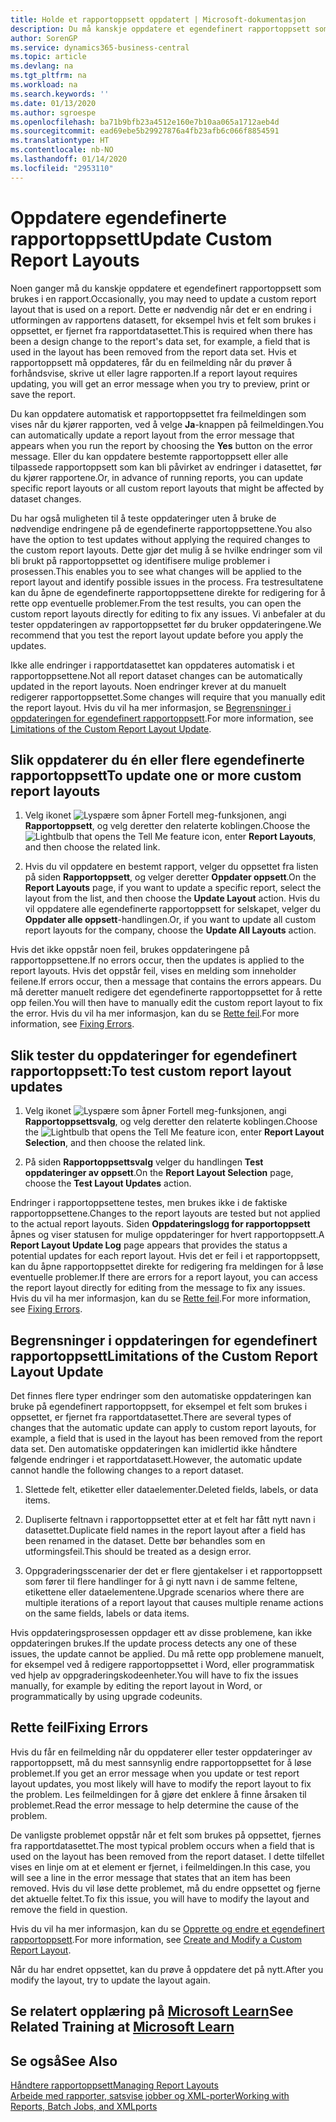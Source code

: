 ```yaml
---
title: Holde et rapportoppsett oppdatert | Microsoft-dokumentasjon
description: Du må kanskje oppdatere et egendefinert rapportoppsett som brukes i en rapport. Dette er nødvendig når det er en endring i utformingen av rapportens datasett, for eksempel hvis et felt som brukes i oppsettet, er fjernet fra rapportdatasettet.
author: SorenGP
ms.service: dynamics365-business-central
ms.topic: article
ms.devlang: na
ms.tgt_pltfrm: na
ms.workload: na
ms.search.keywords: ''
ms.date: 01/13/2020
ms.author: sgroespe
ms.openlocfilehash: ba71b9bfb23a4512e160e7b10aa065a1712aeb4d
ms.sourcegitcommit: ead69ebe5b29927876a4fb23afb6c066f8854591
ms.translationtype: HT
ms.contentlocale: nb-NO
ms.lasthandoff: 01/14/2020
ms.locfileid: "2953110"
---
```

# <a name="update-custom-report-layouts"></a><span data-ttu-id="6e35a-104">Oppdatere egendefinerte rapportoppsett</span><span class="sxs-lookup"><span data-stu-id="6e35a-104">Update Custom Report Layouts</span></span>
<span data-ttu-id="6e35a-105">Noen ganger må du kanskje oppdatere et egendefinert rapportoppsett som brukes i en rapport.</span><span class="sxs-lookup"><span data-stu-id="6e35a-105">Occasionally, you may need to update a custom report layout that is used on a report.</span></span> <span data-ttu-id="6e35a-106">Dette er nødvendig når det er en endring i utformingen av rapportens datasett, for eksempel hvis et felt som brukes i oppsettet, er fjernet fra rapportdatasettet.</span><span class="sxs-lookup"><span data-stu-id="6e35a-106">This is required when there has been a design change to the report's data set, for example, a field that is used in the layout has been removed from the report data set.</span></span> <span data-ttu-id="6e35a-107">Hvis et rapportoppsett må oppdateres, får du en feilmelding når du prøver å forhåndsvise, skrive ut eller lagre rapporten.</span><span class="sxs-lookup"><span data-stu-id="6e35a-107">If a report layout requires updating, you will get an error message when you try to preview, print or save the report.</span></span>  

<span data-ttu-id="6e35a-108">Du kan oppdatere automatisk et rapportoppsettet fra feilmeldingen som vises når du kjører rapporten, ved å velge **Ja**-knappen på feilmeldingen.</span><span class="sxs-lookup"><span data-stu-id="6e35a-108">You can automatically update a report layout from the error message that appears when you run the report by choosing the **Yes** button on the error message.</span></span> <span data-ttu-id="6e35a-109">Eller du kan oppdatere bestemte rapportoppsett eller alle tilpassede rapportoppsett som kan bli påvirket av endringer i datasettet, før du kjører rapportene.</span><span class="sxs-lookup"><span data-stu-id="6e35a-109">Or, in advance of running reports, you can update specific report layouts or all custom report layouts that might be affected by dataset changes.</span></span>  

<span data-ttu-id="6e35a-110">Du har også muligheten til å teste oppdateringer uten å bruke de nødvendige endringene på de egendefinerte rapportoppsettene.</span><span class="sxs-lookup"><span data-stu-id="6e35a-110">You also have the option to test updates without applying the required changes to the custom report layouts.</span></span> <span data-ttu-id="6e35a-111">Dette gjør det mulig å se hvilke endringer som vil bli brukt på rapportoppsettet og identifisere mulige problemer i prosessen.</span><span class="sxs-lookup"><span data-stu-id="6e35a-111">This enables you to see what changes will be applied to the report layout and identify possible issues in the process.</span></span> <span data-ttu-id="6e35a-112">Fra testresultatene kan du åpne de egendefinerte rapportoppsettene direkte for redigering for å rette opp eventuelle problemer.</span><span class="sxs-lookup"><span data-stu-id="6e35a-112">From the test results, you can open the custom report layouts directly for editing to fix any issues.</span></span> <span data-ttu-id="6e35a-113">Vi anbefaler at du tester oppdateringen av rapportoppsettet før du bruker oppdateringene.</span><span class="sxs-lookup"><span data-stu-id="6e35a-113">We recommend that you test the report layout update before you apply the updates.</span></span>  

<span data-ttu-id="6e35a-114">Ikke alle endringer i rapportdatasettet kan oppdateres automatisk i et rapportoppsettene.</span><span class="sxs-lookup"><span data-stu-id="6e35a-114">Not all report dataset changes can be automatically updated in the report layouts.</span></span> <span data-ttu-id="6e35a-115">Noen endringer krever at du manuelt redigerer rapportoppsettet.</span><span class="sxs-lookup"><span data-stu-id="6e35a-115">Some changes will require that you manually edit the report layout.</span></span> <span data-ttu-id="6e35a-116">Hvis du vil ha mer informasjon, se [Begrensninger i oppdateringen for egendefinert rapportoppsett](ui-update-report-layouts.md#UpdateLimitations).</span><span class="sxs-lookup"><span data-stu-id="6e35a-116">For more information, see [Limitations of the Custom Report Layout Update](ui-update-report-layouts.md#UpdateLimitations).</span></span>  

## <a name="to-update-one-or-more-custom-report-layouts"></a><span data-ttu-id="6e35a-117">Slik oppdaterer du én eller flere egendefinerte rapportoppsett</span><span class="sxs-lookup"><span data-stu-id="6e35a-117">To update one or more custom report layouts</span></span>  

1.  <span data-ttu-id="6e35a-118">Velg ikonet ![Lyspære som åpner Fortell meg-funksjonen](media/ui-search/search_small.png "Fortell hva du vil gjøre"), angi **Rapportoppsett**, og velg deretter den relaterte koblingen.</span><span class="sxs-lookup"><span data-stu-id="6e35a-118">Choose the ![Lightbulb that opens the Tell Me feature](media/ui-search/search_small.png "Tell me what you want to do") icon, enter **Report Layouts**, and then choose the related link.</span></span>  

2.  <span data-ttu-id="6e35a-119">Hvis du vil oppdatere en bestemt rapport, velger du oppsettet fra listen på siden **Rapportoppsett**, og velger deretter **Oppdater oppsett**.</span><span class="sxs-lookup"><span data-stu-id="6e35a-119">On the **Report Layouts** page, if you want to update a specific report, select the layout from the list, and then choose the **Update Layout** action.</span></span> <span data-ttu-id="6e35a-120">Hvis du vil oppdatere alle egendefinerte rapportoppsett for selskapet, velger du **Oppdater alle oppsett**-handlingen.</span><span class="sxs-lookup"><span data-stu-id="6e35a-120">Or, if you want to update all custom report layouts for the company, choose the **Update All Layouts** action.</span></span>  

<span data-ttu-id="6e35a-121">Hvis det ikke oppstår noen feil, brukes oppdateringene på rapportoppsettene.</span><span class="sxs-lookup"><span data-stu-id="6e35a-121">If no errors occur, then the updates is applied to the report layouts.</span></span> <span data-ttu-id="6e35a-122">Hvis det oppstår feil, vises en melding som inneholder feilene.</span><span class="sxs-lookup"><span data-stu-id="6e35a-122">If errors occur, then a message that contains the errors appears.</span></span> <span data-ttu-id="6e35a-123">Du må deretter manuelt redigere det egendefinerte rapportoppsettet for å rette opp feilen.</span><span class="sxs-lookup"><span data-stu-id="6e35a-123">You will then have to manually edit the custom report layout to fix the error.</span></span> <span data-ttu-id="6e35a-124">Hvis du vil ha mer informasjon, kan du se [Rette feil](ui-update-report-layouts.md#FixErrors).</span><span class="sxs-lookup"><span data-stu-id="6e35a-124">For more information, see [Fixing Errors](ui-update-report-layouts.md#FixErrors).</span></span>  

## <a name="to-test-custom-report-layout-updates"></a><span data-ttu-id="6e35a-125">Slik tester du oppdateringer for egendefinert rapportoppsett:</span><span class="sxs-lookup"><span data-stu-id="6e35a-125">To test custom report layout updates</span></span>  

1.  <span data-ttu-id="6e35a-126">Velg ikonet ![Lyspære som åpner Fortell meg-funksjonen](media/ui-search/search_small.png "Fortell hva du vil gjøre"), angi **Rapportoppsettsvalg**, og velg deretter den relaterte koblingen.</span><span class="sxs-lookup"><span data-stu-id="6e35a-126">Choose the ![Lightbulb that opens the Tell Me feature](media/ui-search/search_small.png "Tell me what you want to do") icon, enter **Report Layout Selection**, and then choose the related link.</span></span>  

2.  <span data-ttu-id="6e35a-127">På siden **Rapportoppsettsvalg** velger du handlingen **Test oppdateringer av oppsett**.</span><span class="sxs-lookup"><span data-stu-id="6e35a-127">On the **Report Layout Selection** page, choose the **Test Layout Updates** action.</span></span>  

 <span data-ttu-id="6e35a-128">Endringer i rapportoppsettene testes, men brukes ikke i de faktiske rapportoppsettene.</span><span class="sxs-lookup"><span data-stu-id="6e35a-128">Changes to the report layouts are tested but not applied to the actual report layouts.</span></span> <span data-ttu-id="6e35a-129">Siden **Oppdateringslogg for rapportoppsett** åpnes og viser statusen for mulige oppdateringer for hvert rapportoppsett.</span><span class="sxs-lookup"><span data-stu-id="6e35a-129">A **Report Layout Update Log** page appears that provides the status a potential updates for each report layout.</span></span> <span data-ttu-id="6e35a-130">Hvis det er feil i et rapportoppsett, kan du åpne rapportoppsettet direkte for redigering fra meldingen for å løse eventuelle problemer.</span><span class="sxs-lookup"><span data-stu-id="6e35a-130">If there are errors for a report layout, you can access the report layout directly for editing from the message to fix any issues.</span></span> <span data-ttu-id="6e35a-131">Hvis du vil ha mer informasjon, kan du se [Rette feil](ui-update-report-layouts.md#FixErrors).</span><span class="sxs-lookup"><span data-stu-id="6e35a-131">For more information, see [Fixing Errors](ui-update-report-layouts.md#FixErrors).</span></span>  

##  <a name="UpdateLimitations"></a> <span data-ttu-id="6e35a-132">Begrensninger i oppdateringen for egendefinert rapportoppsett</span><span class="sxs-lookup"><span data-stu-id="6e35a-132">Limitations of the Custom Report Layout Update</span></span>  
 <span data-ttu-id="6e35a-133">Det finnes flere typer endringer som den automatiske oppdateringen kan bruke på egendefinert rapportoppsett, for eksempel et felt som brukes i oppsettet, er fjernet fra rapportdatasettet.</span><span class="sxs-lookup"><span data-stu-id="6e35a-133">There are several types of changes that the automatic update can apply to custom report layouts, for example, a field that is used in the layout has been removed from the report data set.</span></span> <span data-ttu-id="6e35a-134">Den automatiske oppdateringen kan imidlertid ikke håndtere følgende endringer i et rapportdatasett.</span><span class="sxs-lookup"><span data-stu-id="6e35a-134">However, the automatic update cannot handle the following changes to a report dataset.</span></span>  

1.  <span data-ttu-id="6e35a-135">Slettede felt, etiketter eller dataelementer.</span><span class="sxs-lookup"><span data-stu-id="6e35a-135">Deleted fields, labels, or data items.</span></span>  

2.  <span data-ttu-id="6e35a-136">Dupliserte feltnavn i rapportoppsettet etter at et felt har fått nytt navn i datasettet.</span><span class="sxs-lookup"><span data-stu-id="6e35a-136">Duplicate field names in the report layout after a field has been renamed in the dataset.</span></span> <span data-ttu-id="6e35a-137">Dette bør behandles som en utformingsfeil.</span><span class="sxs-lookup"><span data-stu-id="6e35a-137">This should be treated as a design error.</span></span>  

3.  <span data-ttu-id="6e35a-138">Oppgraderingsscenarier der det er flere gjentakelser i et rapportoppsett som fører til flere handlinger for å gi nytt navn i de samme feltene, etikettene eller dataelementene.</span><span class="sxs-lookup"><span data-stu-id="6e35a-138">Upgrade scenarios where there are multiple iterations of a report layout that causes multiple rename actions on the same fields, labels or data items.</span></span>  

 <span data-ttu-id="6e35a-139">Hvis oppdateringsprosessen oppdager ett av disse problemene, kan ikke oppdateringen brukes.</span><span class="sxs-lookup"><span data-stu-id="6e35a-139">If the update process detects any one of these issues, the update cannot be applied.</span></span> <span data-ttu-id="6e35a-140">Du må rette opp problemene manuelt, for eksempel ved å redigere rapportoppsettet i Word, eller programmatisk ved hjelp av oppgraderingskodeenheter.</span><span class="sxs-lookup"><span data-stu-id="6e35a-140">You will have to fix the issues manually, for example by editing the report layout in Word, or programmatically by using upgrade codeunits.</span></span>  

##  <a name="FixErrors"></a> <span data-ttu-id="6e35a-141">Rette feil</span><span class="sxs-lookup"><span data-stu-id="6e35a-141">Fixing Errors</span></span>  
 <span data-ttu-id="6e35a-142">Hvis du får en feilmelding når du oppdaterer eller tester oppdateringer av rapportoppsett, må du mest sannsynlig endre rapportoppsettet for å løse problemet.</span><span class="sxs-lookup"><span data-stu-id="6e35a-142">If you get an error message when you update or test report layout updates, you most likely will have to modify the report layout to fix the problem.</span></span> <span data-ttu-id="6e35a-143">Les feilmeldingen for å gjøre det enklere å finne årsaken til problemet.</span><span class="sxs-lookup"><span data-stu-id="6e35a-143">Read the error message to help determine the cause of the problem.</span></span>  

 <span data-ttu-id="6e35a-144">De vanligste problemet oppstår når et felt som brukes på oppsettet, fjernes fra rapportdatasettet.</span><span class="sxs-lookup"><span data-stu-id="6e35a-144">The most typical problem occurs when a field that is used on the layout has been removed from the report dataset.</span></span> <span data-ttu-id="6e35a-145">I dette tilfellet vises en linje om at et element er fjernet, i feilmeldingen.</span><span class="sxs-lookup"><span data-stu-id="6e35a-145">In this case, you will see a line in the error message that states that an item has been removed.</span></span> <span data-ttu-id="6e35a-146">Hvis du vil løse dette problemet, må du endre oppsettet og fjerne det aktuelle feltet.</span><span class="sxs-lookup"><span data-stu-id="6e35a-146">To fix this issue, you will have to modify the layout and remove the field in question.</span></span>  

 <span data-ttu-id="6e35a-147">Hvis du vil ha mer informasjon, kan du se [Opprette og endre et egendefinert rapportoppsett](ui-how-create-custom-report-layout.md#ModifyCustomLayout).</span><span class="sxs-lookup"><span data-stu-id="6e35a-147">For more information, see [Create and Modify a Custom Report Layout](ui-how-create-custom-report-layout.md#ModifyCustomLayout).</span></span>  

<span data-ttu-id="6e35a-148">Når du har endret oppsettet, kan du prøve å oppdatere det på nytt.</span><span class="sxs-lookup"><span data-stu-id="6e35a-148">After you modify the layout, try to update the layout again.</span></span>  

## <a name="see-related-training-at-microsoft-learnlearnmoduleschange-documents-dynamics-365-business-centralindex"></a><span data-ttu-id="6e35a-149">Se relatert opplæring på [Microsoft Learn](/learn/modules/change-documents-dynamics-365-business-central/index)</span><span class="sxs-lookup"><span data-stu-id="6e35a-149">See Related Training at [Microsoft Learn](/learn/modules/change-documents-dynamics-365-business-central/index)</span></span>

## <a name="see-also"></a><span data-ttu-id="6e35a-150">Se også</span><span class="sxs-lookup"><span data-stu-id="6e35a-150">See Also</span></span>  
 [<span data-ttu-id="6e35a-151">Håndtere rapportoppsett</span><span class="sxs-lookup"><span data-stu-id="6e35a-151">Managing Report Layouts</span></span>](ui-manage-report-layouts.md)  
 [<span data-ttu-id="6e35a-152">Arbeide med rapporter, satsvise jobber og XML-porter</span><span class="sxs-lookup"><span data-stu-id="6e35a-152">Working with Reports, Batch Jobs, and XMLports</span></span>](ui-work-report.md)  
